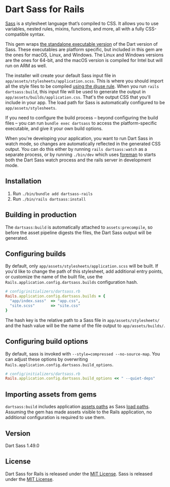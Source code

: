 # Dart Sass for Rails

[Sass](https://sass-lang.com) is a stylesheet language that’s compiled to CSS. It allows you to use variables, nested rules, mixins, functions, and more, all with a fully CSS-compatible syntax.

This gem wraps [the standalone executable version](https://github.com/sass/dart-sass/releases) of the Dart version of Sass. These executables are platform specific, but included in this gem are the ones for macOS, Linux, and Windows. The Linux and Windows versions are the ones for 64-bit, and the macOS version is compiled for Intel but will run on ARM as well.

The installer will create your default Sass input file in `app/assets/stylesheets/application.scss`. This is where you should import all the style files to be compiled [using the @use rule](https://sass-lang.com/documentation/at-rules/use). When you run `rails dartsass:build`, this input file will be used to generate the output in `app/assets/builds/application.css`. That's the output CSS that you'll include in your app. The load path for Sass is automatically configured to be `app/assets/stylesheets`.

If you need to configure the build process – beyond configuring the build files – you can run `bundle exec dartsass` to access the platform-specific executable, and give it your own build options.

When you're developing your application, you want to run Dart Sass in watch mode, so changes are automatically reflected in the generated CSS output. You can do this either by running `rails dartsass:watch` as a separate process, or by running `./bin/dev` which uses [foreman](https://github.com/ddollar/foreman) to starts both the Dart Sass watch process and the rails server in development mode.


## Installation

1. Run `./bin/bundle add dartsass-rails`
2. Run `./bin/rails dartsass:install`


## Building in production

The `dartsass:build` is automatically attached to `assets:precompile`, so before the asset pipeline digests the files, the Dart Sass output will be generated.

## Configuring builds

By default, only `app/assets/stylesheets/application.scss` will be built. If you'd like to change the path of this stylesheet, add additional entry points, or customize the name of the built file, use the `Rails.application.config.dartsass.builds` configuration hash.


```ruby
# config/initializers/dartsass.rb
Rails.application.config.dartsass.builds = {
  "app/index.sass"  => "app.css",
  "site.scss"       => "site.css"
}
```

The hash key is the relative path to a Sass file in `app/assets/stylesheets/` and the hash value will be the name of the file output to `app/assets/builds/`.

## Configuring build options

By default, sass is invoked with `--style=compressed --no-source-map`. You can adjust these options by overwriting `Rails.application.config.dartsass.build_options`.

```ruby
# config/initializers/dartsass.rb
Rails.application.config.dartsass.build_options << " --quiet-deps"
```

## Importing assets from gems
`dartsass:build` includes application [assets paths](https://guides.rubyonrails.org/asset_pipeline.html#search-paths) as Sass [load paths](https://sass-lang.com/documentation/at-rules/use#load-paths). Assuming the gem has made assets visible to the Rails application, no additional configuration is required to use them.


## Version

Dart Sass 1.49.0


## License

Dart Sass for Rails is released under the [MIT License](https://opensource.org/licenses/MIT).
Sass is released under the [MIT License](https://opensource.org/licenses/MIT).
